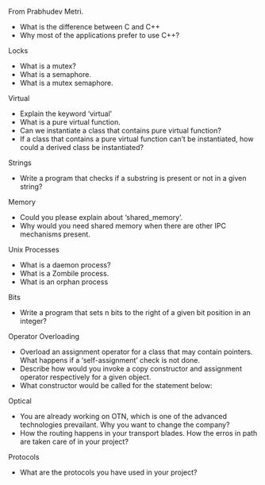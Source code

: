 From Prabhudev Metri.

- What is the difference between C and C++
- Why most of the applications prefer to use C++?

Locks 
- What is a mutex?
- What is a semaphore.
- What is a mutex semaphore.

Virtual 
- Explain the keyword ‘virtual’
- What is a pure virtual function.
- Can we instantiate a class that contains pure virtual function?
- If a class that contains a pure virtual function can’t be instantiated, how could a derived class be instantiated?

Strings
- Write a program that checks if a substring is present or not in a given string?

Memory 
- Could you please explain about ‘shared_memory’.
- Why would you need shared memory when there are other IPC mechanisms present.

Unix Processes
- What is a daemon process?
- What is a Zombile process.
- What is an orphan process

Bits 
- Write a program that sets n bits to the right of a given bit position in an integer?

Operator Overloading
- Overload an assignment operator for a class that may contain pointers. What happens if a ‘self-assignment’ check is not done.
- Describe how would you invoke a copy constructor and assignment operator respectively for a given object.
- What constructor would be called for the statement below:

Optical 
- You are already working on OTN, which is one of the advanced technologies prevailant. Why you want to change the company?
- How the routing happens in your transport blades. How the erros in path are taken care of in your project?

Protocols
- What are the protocols you have used in your project?
